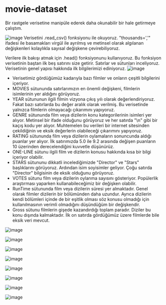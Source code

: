 # movie-dataset
Bir rastgele verisetine manipüle ederek daha okunabilir bir hale getirmeye çalıştım.

![image](https://user-images.githubusercontent.com/28548881/209658161-4f74918b-a55e-4065-9c4e-056663ec1425.png)
Verisetini .read_csv() fonksiyonu ile okuyoruz. "thousands=','" ifadesi ile basamakları virgül ile ayrılmış ve metinsel olarak algılanan değişkenleri kolaylıkla sayısal değişkene çevirebiliyoruz.

Verilere ilk bakışı atmak için .head() fonksiyonunu kullanıyoruz. Bu fonksiyon verisetinin baştan ilk beş satırını size getirir. Satırlar ve sütunları inceliyoruz. Verisetinin genel yapısı hakkında ilk bilgilerimizi ediniyoruz. 
![image](https://user-images.githubusercontent.com/28548881/209650542-f2c3014f-136a-4fbd-aa4f-6562dcb894cd.png)
  - Verisetimiz gördüğümüz kadarıyla bazı filmler ve onların çeşitli bilgilerini içeriyor.
  - MOVIES sütununda satırlarımızın en önemli değişkeni, filmlerin isimlerinin yer aldığını görüyoruz.
  - YEAR sütununun ilgili filmin vizyona çıkış yılı olarak değerlendiriyoruz. Fakat bazı satırlarda bu değer aralık olarak verilmiş. Bu verisetinde yalnızca filmlerin olmayacağı çıkarımını yapıyoruz.
  - GENRE sütununda film veya dizilerin konu kategorilerinin isimleri yer alıyor. Metinsel bir ifade olduğunu görüyoruz ve her satırda "\n" gibi bir kaçış kodu yer alıyor. Muhtemelen bu verileri bir internet sitesinden çekildiğinin ve eksik değerlerin olabileceği çıkarımını yapıyoruz.
  - RATING sütununda film veya dizilerin oylamaların sonuncunda aldığı puanlar yer alıyor. İlk satırımızda 5.0 ile 9.2 arasında değişen puanların 10 üzerinden derecelendiğini kuvvetle düşünürüz.
  - ONE-LINE sütunu ilgili film ve dizilerin konusu hakkında kısa bir bilgi içeriyor olabilir.
  - STARS sütununu dikkatli incelediğimizde "Director" ve "Stars" başlıklarını görüyoruz. Ardından isim soyisimler geliyor. Çoğu satırda "Director" bilgisinin de eksik olduğunu görüyoruz.
  - VOTES sütunu film veya dizilerin oylanma sayısını gösteriyor. Popülerlik araştırması yaparken kullanabileceğimiz bir değişken olabilir.
  - RunTime sütununda film veya dizilerin süresi yer almaktadır. Genel olarak filmler dizilerin bir bölümünden daha uzundur. Ayrıca dizilerin kendi bölümleri içinde de bir eşitlik olması söz konusu olmadığı için kullanılmasının verimli olmadığını düşündüğüm bir değişkendir. 
  - Gross sütunu filmlerin gişede kazandırdığı toplam paradır. Diziler bu konu dışında kalmaktadır. İlk on satırda gördüğümüz üzere filmlerde bile eksik veri mevcut.


![image](https://user-images.githubusercontent.com/28548881/209650721-3552fa14-9a9d-479a-bc13-eb0b56d62e3a.png)

![image](https://user-images.githubusercontent.com/28548881/209650752-c3f31ac9-10bf-4ff9-9869-48b6b71e1f9f.png)

![image](https://user-images.githubusercontent.com/28548881/209650873-4a69f1e5-8591-44c7-8098-59c94cf19992.png)

![image](https://user-images.githubusercontent.com/28548881/209651576-c3530692-7e1e-44b1-b318-be1bd86919c6.png)

![image](https://user-images.githubusercontent.com/28548881/209651770-9414e2ac-e9fe-420c-8eb3-568c1b19007e.png)

![image](https://user-images.githubusercontent.com/28548881/209651843-9c6afd8b-bf20-4ee6-9796-a8555c8166cc.png)

![image](https://user-images.githubusercontent.com/28548881/209651951-57e7a926-5edb-4562-a979-4e94298033b3.png)

![image](https://user-images.githubusercontent.com/28548881/209652085-ee738f4a-69d6-4f8d-8f31-ed40905e1480.png)
